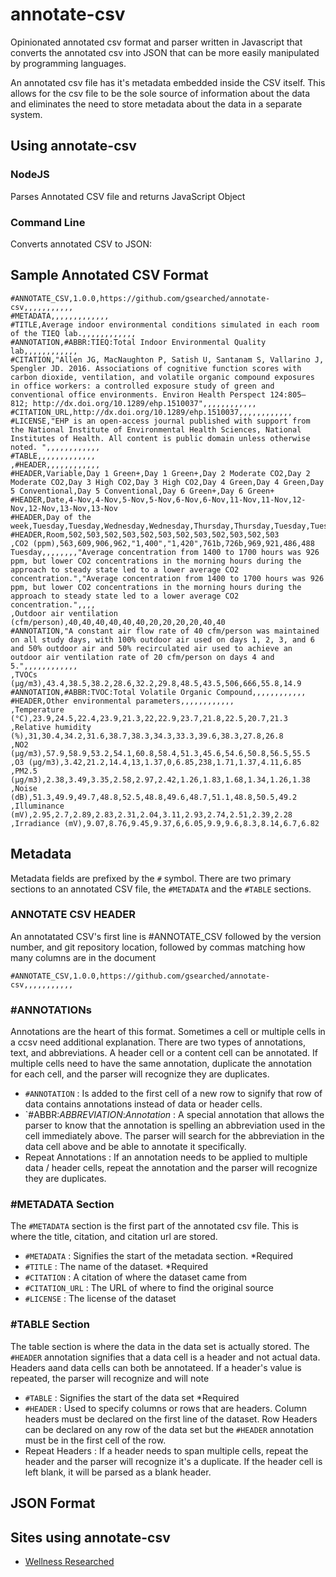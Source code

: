 # annotate-csv
Opinionated annotated csv format and parser written in Javascript that converts the annotated csv into JSON that can be more easily manipulated by programming languages.

An annotated csv file has it's metadata embedded inside the CSV itself. This allows for the csv file to be the sole source of information about the data and eliminates the need to store metadata about the data in a separate system.

## Using annotate-csv 

### NodeJS

Parses Annotated CSV file and returns JavaScript Object

### Command Line

Converts annotated CSV to JSON:

## Sample Annotated CSV Format

```
#ANNOTATE_CSV,1.0.0,https://github.com/gsearched/annotate-csv,,,,,,,,,,,
#METADATA,,,,,,,,,,,,,
#TITLE,Average indoor environmental conditions simulated in each room of the TIEQ lab.,,,,,,,,,,,,
#ANNOTATION,#ABBR:TIEQ:Total Indoor Environmental Quality lab,,,,,,,,,,,,
#CITATION,"Allen JG, MacNaughton P, Satish U, Santanam S, Vallarino J, Spengler JD. 2016. Associations of cognitive function scores with carbon dioxide, ventilation, and volatile organic compound exposures in office workers: a controlled exposure study of green and conventional office environments. Environ Health Perspect 124:805–812; http://dx.doi.org/10.1289/ehp.1510037",,,,,,,,,,,,
#CITATION_URL,http://dx.doi.org/10.1289/ehp.1510037,,,,,,,,,,,,
#LICENSE,"EHP is an open-access journal published with support from the National Institute of Environmental Health Sciences, National Institutes of Health. All content is public domain unless otherwise noted. ",,,,,,,,,,,,
#TABLE,,,,,,,,,,,,,
,#HEADER,,,,,,,,,,,,
#HEADER,Variable,Day 1 Green+,Day 1 Green+,Day 2 Moderate CO2,Day 2 Moderate CO2,Day 3 High CO2,Day 3 High CO2,Day 4 Green,Day 4 Green,Day 5 Conventional,Day 5 Conventional,Day 6 Green+,Day 6 Green+
#HEADER,Date,4-Nov,4-Nov,5-Nov,5-Nov,6-Nov,6-Nov,11-Nov,11-Nov,12-Nov,12-Nov,13-Nov,13-Nov
#HEADER,Day of the week,Tuesday,Tuesday,Wednesday,Wednesday,Thursday,Thursday,Tuesday,Tuesday,Wednesday,Wednesday,Thursday,Thursday
#HEADER,Room,502,503,502,503,502,503,502,503,502,503,502,503
,CO2 (ppm),563,609,906,962,"1,400","1,420",761b,726b,969,921,486,488
Tuesday,,,,,,,,"Average concentration from 1400 to 1700 hours was 926 ppm, but lower CO2 concentrations in the morning hours during the approach to steady state led to a lower average CO2 concentration.","Average concentration from 1400 to 1700 hours was 926 ppm, but lower CO2 concentrations in the morning hours during the approach to steady state led to a lower average CO2 concentration.",,,,
,Outdoor air ventilation (cfm/person),40,40,40,40,40,40,20,20,20,20,40,40
#ANNOTATION,"A constant air flow rate of 40 cfm/person was maintained on all study days, with 100% outdoor air used on days 1, 2, 3, and 6 and 50% outdoor air and 50% recirculated air used to achieve an outdoor air ventilation rate of 20 cfm/person on days 4 and 5.",,,,,,,,,,,,
,TVOCs (μg/m3),43.4,38.5,38.2,28.6,32.2,29.8,48.5,43.5,506,666,55.8,14.9
#ANNOTATION,#ABBR:TVOC:Total Volatile Organic Compound,,,,,,,,,,,,
#HEADER,Other environmental parameters,,,,,,,,,,,,
,Temperature (°C),23.9,24.5,22.4,23.9,21.3,22,22.9,23.7,21.8,22.5,20.7,21.3
,Relative humidity (%),31,30.4,34.2,31.6,38.7,38.3,34.3,33.3,39.6,38.3,27.8,26.8
,NO2 (μg/m3),57.9,58.9,53.2,54.1,60.8,58.4,51.3,45.6,54.6,50.8,56.5,55.5
,O3 (μg/m3),3.42,21.2,14.4,13,1.37,0,6.85,238,1.71,1.37,4.11,6.85
,PM2.5 (μg/m3),2.38,3.49,3.35,2.58,2.97,2.42,1.26,1.83,1.68,1.34,1.26,1.38
,Noise (dB),51.3,49.9,49.7,48.8,52.5,48.8,49.6,48.7,51.1,48.8,50.5,49.2
,Illuminance (mV),2.95,2.7,2.89,2.83,2.31,2.04,3.11,2.93,2.74,2.51,2.39,2.28
,Irradiance (mV),9.07,8.76,9.45,9.37,6,6.05,9.9,9.6,8.3,8.14,6.7,6.82
```

## Metadata

Metadata fields are prefixed by the `#` symbol. There are two primary sections to an annotated CSV file, the `#METADATA` and the `#TABLE` sections. 

### ANNOTATE CSV HEADER

An annotatated CSV's first line is #ANNOTATE_CSV followed by the version number, and git repository location, followed by commas matching how many columns are in the document

```
#ANNOTATE_CSV,1.0.0,https://github.com/gsearched/annotate-csv,,,,,,,,,,,
```


### #ANNOTATIONs

Annotations are the heart of this format. Sometimes a cell or multiple cells in a ccsv need additional explanation. There are two types of annotations, text, and abbreviations. A header cell or a content cell can be annotated. If multiple cells need to have the same annotation, duplicate the annotation for each cell, and the parser will recognize they are duplicates. 

* `#ANNOTATION` : Is added to the first cell of a new row to signify that row of data contains annotations instead of data or header cells. 
* `#ABBR:$ABBREVIATION$:$Annotation$ : A special annotation that allows the parser to know that the annotation is spelling an abbreviation used in the cell immediately above. The parser will search for the abbreviation in the data cell above and be able to annotate it specifically. 
* Repeat Annotations : If an annotation needs to be applied to multiple data / header cells, repeat the annotation and the parser will recognize they are duplicates. 

### #METADATA Section

The `#METADATA` section is the first part of the annotated csv file. This is where the title, citation, and citation url are stored.

* `#METADATA` : Signifies the start of the metadata section. *Required
* `#TITLE` : The name of the dataset. *Required
* `#CITATION` : A citation of where the dataset came from
* `#CITATION_URL` : The URL of where to find the original source
* `#LICENSE` : The license of the dataset


### #TABLE Section

The table section is where the data in the data set is actually stored. The `#HEADER` annotation signifies that a data cell is a header and not actual data. Headers aand data cells can both be annotateed. If a header's value is repeated, the parser will recognize and will note 

* `#TABLE` : Signifies the start of the data set *Required
* `#HEADER` : Used to specify columns or rows that are headers. Column headers must be declared on the first line of the dataset. Row Headers can be declared on any row of the data set but the `#HEADER` annotation must be in the first cell of the row.
* Repeat Headers : If a header needs to span multiple cells, repeat the header and the parser will recognize it's a duplicate. If the header cell is left blank, it will be parsed as a blank header.

## JSON Format


## Sites using annotate-csv

* [Wellness Researched](https://wellnessresearched.com)
